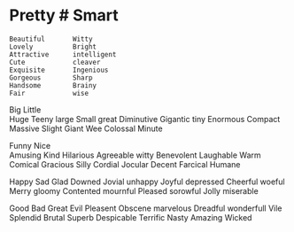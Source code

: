 # Pretty			# Smart	
	Beautiful		Witty
	Lovely			Bright
	Attractive		intelligent
	Cute			cleaver
	Exquisite		Ingenious
	Gorgeous		Sharp
	Handsome		Brainy
	Fair			wise
				
Big			Little	
	Huge			Teeny
	large			Small
	great			Diminutive
	Gigantic		tiny
	Enormous		Compact
	Massive			Slight
	Giant			Wee
	Colossal		Minute
				
Funny			Nice	
	Amusing			Kind
	Hilarious		Agreeable
	witty			Benevolent
	Laughable		Warm
	Comical			Gracious
	Silly			Cordial
	Jocular			Decent
	Farcical		Humane
				
Happy			Sad	
	Glad			Downed
	Jovial			unhappy
	Joyful			depressed
	Cheerful		woeful
	Merry			gloomy
	Contented		mournful
	Pleased			sorowful
	Jolly			miserable
				
Good			Bad	
	Great			Evil
	Pleasent		Obscene
	marvelous		Dreadful
	wonderfull		Vile
	Splendid		Brutal
	Superb			Despicable
	Terrific		Nasty
	Amazing			Wicked
